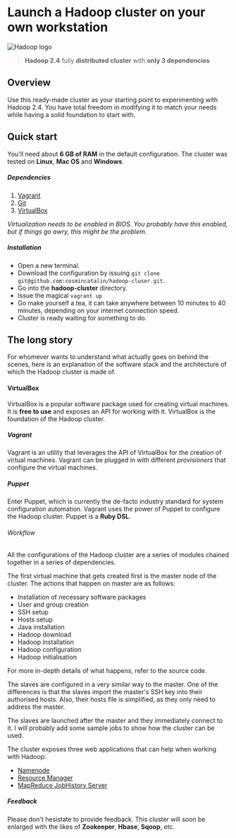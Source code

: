 # Launch a Hadoop cluster on your own workstation

![Hadoop logo](http://upload.wikimedia.org/wikipedia/commons/0/0e/Hadoop_logo.svg)

> **Hadoop 2.4** fully **distributed cluster** with **only 3 dependencies**

## Overview

Use this ready-made cluster as your starting point to experimenting with Hadoop 2.4. You have total freedom in modifying it to match your needs while having a solid foundation to start with.

## Quick start

You'll need about **6 GB of RAM** in the default configuration. The cluster was tested on **Linux**, **Mac OS** and **Windows**.

##### Dependencies

1. [Vagrant](http://www.vagrantup.com/downloads.html)
2. [Git](http://git-scm.com/downloads)
3. [VirtualBox](https://www.virtualbox.org/wiki/Downloads)

*Virtualization needs to be enabled in BIOS. You probably have this enabled, but if things go awry, this might be the problem.*

##### Installation

* Open a new terminal.
* Download the configuration by issuing `git clone git@github.com:cosmincatalin/hadoop-cluser.git`.
* Go into the **hadoop-cluster** directory.
* Issue the magical `vagrant up`
* Go make yourself a tea, it can take anywhere between 10 minutes to 40 minutes, depending on your internet connection speed.
* Cluster is ready waiting for something to do.

## The long story

For whomever wants to understand what actually goes on behind the scenes, here is an explanation of the software stack and the architecture of which the Hadoop cluster is made of.

#### VirtualBox

VirtualBox is a popular software package used for creating virtual machines. It is **free to use** and exposes an API for working with it. VirtualBox is the foundation of the Hadoop cluster.

##### Vagrant

Vagrant is an utility that leverages the API of VirtualBox for the creation of virtual machines. Vagrant can be plugged in with different *provisioners* that configure the virtual machines.

##### Puppet

Enter Puppet, which is currently the de-facto industry standard for system configuration automation. Vagrant uses the power of Puppet to configure the Hadoop cluster. Puppet is a **Ruby DSL**.

###### Workflow

All the configurations of the Hadoop cluster are a series of modules chained together in a series of dependencies.

The first virtual machine that gets created first is the master node of the cluster. The actions that happen on master are as follows:

* Installation of necessary software packages
* User and group creation
* SSH setup
* Hosts setup
* Java installation
* Hadoop download
* Hadoop installation
* Hadoop configuration
* Hadoop initialisation

For more in-depth details of what happens, refer to the source code.

The slaves are configured in a very similar way to the master. One of the differences is that the slaves import the master's SSH key into their authorised hosts. Also, their hosts file is simplified, as they only need to address the master.

The slaves are launched after the master and they immediately connect to it. I will probably add some sample jobs to show how the cluster can be used.

The cluster exposes three web applications that can help when working with Hadoop:

* [Namenode](http://localhost::24200)
* [Resource Manager](http://localhost:24201)
* [MapReduce JobHistory Server](http://localhost:24202)

##### Feedback

Please don't hesistate to provide feedback. This cluster will soon be enlarged with the likes of **Zookeeper**, **Hbase**, **Sqoop**, etc.